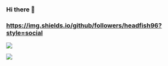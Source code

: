 ### Hi there 👋

<!--
**Headfish96/Headfish96** is a ✨ _special_ ✨ repository because its `README.md` (this file) appears on your GitHub profile.

Here are some ideas to get you started:

- 🔭 I’m currently working on ...
- 🌱 I’m currently learning ...
- 👯 I’m looking to collaborate on ...
- 🤔 I’m looking for help with ...
- 💬 Ask me about ...
- 📫 How to reach me: ...
- 😄 Pronouns: ...
- ⚡ Fun fact: ...
-->

### https://img.shields.io/github/followers/headfish96?style=social

<img src="https://img.shields.io/github/followers/AlpoxDev?style=social">

![](https://img.shields.io/github/followers/AlpoxDev?style=social)
